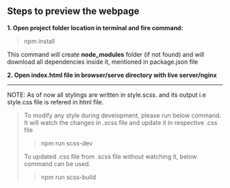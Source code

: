 ## Steps to preview the webpage

**1. Open project folder location in terminal and fire command:**

> npm install

This command will create **node_modules** folder (if not found) and will download all dependencies inside it, mentioned in package.json file

**2. Open index.html file in browser/serve directory with live server/nginx**

---

NOTE: As of now all stylings are written in style.scss. and its output i.e style.css file is refered in html file.

> To modify any style during development, please run below command. It will watch the changes in .scss file and update it in respective .css file
>
> > npm run scss-dev
>
> To updated .css file from .scss file without watching it, below command can be used.
>
> > npm run scss-build
